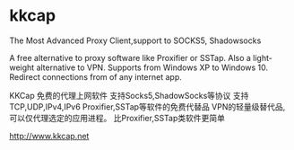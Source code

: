 # kkcap
The Most Advanced Proxy Client,support to SOCKS5, Shadowsocks

A free alternative to proxy software like Proxifier or SSTap.
Also a light-weight alternative to VPN.
Supports from Windows XP to Windows 10.
Redirect connections from of any internet app.

KKCap 免费的代理上网软件
支持Socks5,ShadowSocks等协议
支持TCP,UDP,IPv4,IPv6
Proxifier,SSTap等软件的免费代替品
VPN的轻量级替代品,可以仅代理选定的应用进程。
比Proxifier,SSTap类软件更简单

http://www.kkcap.net
